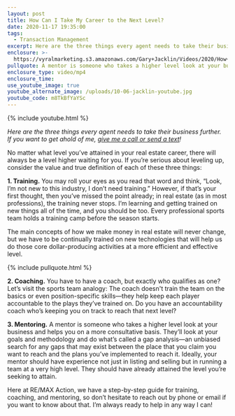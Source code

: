 ```yaml
---
layout: post
title: How Can I Take My Career to the Next Level?
date: 2020-11-17 19:35:00
tags:
  - Transaction Management
excerpt: Here are the three things every agent needs to take their business further.
enclosure: >-
  https://vyralmarketing.s3.amazonaws.com/Gary+Jacklin/Videos/2020/How+Can+I+Take+My+Career+to+the+Next+Level_.mp4
pullquote: A mentor is someone who takes a higher level look at your business.
enclosure_type: video/mp4
enclosure_time:
use_youtube_image: true
youtube_alternate_image: /uploads/10-06-jacklin-youtube.jpg
youtube_code: m8TkBfYaYSc
---
```


{% include youtube.html %}

*Here are the three things every agent needs to take their business further.*<br>*If you want to get ahold of me, <u><a href="tel:6306382600">give me a call or send a text</a></u>\!*

No matter what level you’ve attained in your real estate career, there will always be a level higher waiting for you. If you’re serious about leveling up, consider the value and true definition of each of these three things:

**1\. Training.** You may roll your eyes as you read that word and think, “Look, I’m not new to this industry, I don’t need training.” However, if that’s your first thought, then you’ve missed the point already; in real estate (as in most professions), the training never stops. I’m learning and getting trained on new things all of the time, and you should be too. Every professional sports team holds a training camp before the season starts.

The main concepts of how we make money in real estate will never change, but we have to be continually trained on new technologies that will help us do those core dollar-producing activities at a more efficient and effective level.

{% include pullquote.html %}

**2\. Coaching.** You have to have a coach, but exactly who qualifies as one? Let’s visit the sports team analogy: The coach doesn't train the team on the basics or even position-specific skills—they help keep each player accountable to the plays they’ve trained on. Do you have an accountability coach who’s keeping you on track to reach that next level?

**3\. Mentoring.** A mentor is someone who takes a higher level look at your business and helps you on a more consultative basis. They’ll look at your goals and methodology and do what’s called a gap analysis—an unbiased search for any gaps that may exist between the place that you claim you want to reach and the plans you’ve implemented to reach it. Ideally, your mentor should have experience not just in listing and selling but in running a team at a very high level. They should have already attained the level you’re seeking to attain.

Here at RE/MAX Action, we have a step-by-step guide for training, coaching, and mentoring, so don’t hesitate to reach out by phone or email if you want to know about that. I’m always ready to help in any way I can\!